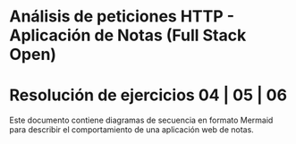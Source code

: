 # Análisis de peticiones HTTP - Aplicación de Notas (Full Stack Open)
# Resolución de ejercicios 04 | 05 | 06
Este documento contiene diagramas de secuencia en formato Mermaid para describir el comportamiento de una aplicación web de notas.
